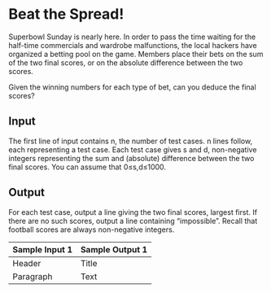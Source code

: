 # Beat the Spread!
Superbowl Sunday is nearly here. In order to pass the time waiting for the half-time commercials and wardrobe malfunctions, the local hackers have organized a betting pool on the game. Members place their bets on the sum of the two final scores, or on the absolute difference between the two scores.

Given the winning numbers for each type of bet, can you deduce the final scores?

## Input

The first line of input contains n, the number of test cases. n lines follow, each representing a test case. Each test case gives s and d, non-negative integers representing the sum and (absolute) difference between the two final scores. You can assume that 0≤s,d≤1000.

## Output

For each test case, output a line giving the two final scores, largest first. If there are no such scores, output a line containing “impossible”. Recall that football scores are always non-negative integers.


| Sample Input 1 | Sample Output 1 |
| --- | ----------- |
| Header | Title |
| Paragraph | Text |
